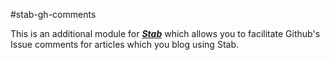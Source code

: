 #stab-gh-comments

This is an additional module for [***Stab***](https://github.com/MrShoenel/stab) which allows you to facilitate Github's Issue comments for articles which you blog using Stab.
